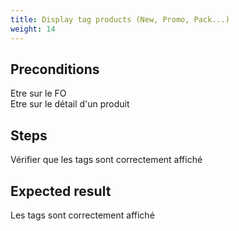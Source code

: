 ```yaml
---
title: Display tag products (New, Promo, Pack...)
weight: 14
---
```


## Preconditions

Etre sur le FO\
Etre sur le détail d'un produit
## Steps

Vérifier que les tags sont correctement affiché

## Expected result

Les tags sont correctement affiché

